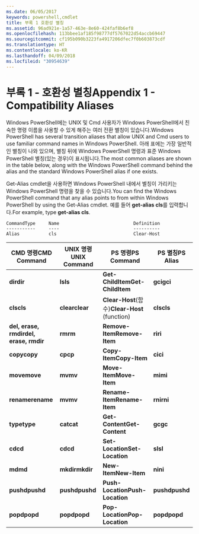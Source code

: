 ```yaml
---
ms.date: 06/05/2017
keywords: powershell,cmdlet
title: 부록 1 호환성 별칭
ms.assetid: 96ad921e-1a57-463e-8e60-424faf8b6ef8
ms.openlocfilehash: 113bbee1af185f98777df5767022d54accb69447
ms.sourcegitcommit: cf195b090b3223fa4917206dfec7f0b603873cdf
ms.translationtype: HT
ms.contentlocale: ko-KR
ms.lasthandoff: 04/09/2018
ms.locfileid: "30954639"
---
```

# <a name="appendix-1---compatibility-aliases"></a><span data-ttu-id="39a4f-103">부록 1 - 호환성 별칭</span><span class="sxs-lookup"><span data-stu-id="39a4f-103">Appendix 1 - Compatibility Aliases</span></span>

<span data-ttu-id="39a4f-104">Windows PowerShell에는 UNIX 및 Cmd 사용자가 Windows PowerShell에서 친숙한 명령 이름을 사용할 수 있게 해주는 여러 전환 별칭이 있습니다.</span><span class="sxs-lookup"><span data-stu-id="39a4f-104">Windows PowerShell has several transition aliases that allow UNIX and Cmd users to use familiar command names in Windows PowerShell.</span></span> <span data-ttu-id="39a4f-105">아래 표에는 가장 일반적인 별칭이 나와 있으며, 별칭 뒤에 Windows PowerShell 명령과 표준 Windows PowerShell 별칭(있는 경우)이 표시됩니다.</span><span class="sxs-lookup"><span data-stu-id="39a4f-105">The most common aliases are shown in the table below, along with the Windows PowerShell command behind the alias and the standard Windows PowerShell alias if one exists.</span></span>

<span data-ttu-id="39a4f-106">Get-Alias cmdlet을 사용하면 Windows PowerShell 내에서 별칭이 가리키는 Windows PowerShell 명령을 찾을 수 있습니다.</span><span class="sxs-lookup"><span data-stu-id="39a4f-106">You can find the Windows PowerShell command that any alias points to from within Windows PowerShell by using the Get-Alias cmdlet.</span></span> <span data-ttu-id="39a4f-107">예를 들어 **get-alias cls**를 입력합니다.</span><span class="sxs-lookup"><span data-stu-id="39a4f-107">For example, type **get-alias cls**.</span></span>

```
CommandType     Name                            Definition
-----------     ----                            ----------
Alias           cls                             Clear-Host
```

|<span data-ttu-id="39a4f-108">CMD 명령</span><span class="sxs-lookup"><span data-stu-id="39a4f-108">CMD Command</span></span>|<span data-ttu-id="39a4f-109">UNIX 명령</span><span class="sxs-lookup"><span data-stu-id="39a4f-109">UNIX Command</span></span>|<span data-ttu-id="39a4f-110">PS 명령</span><span class="sxs-lookup"><span data-stu-id="39a4f-110">PS Command</span></span>|<span data-ttu-id="39a4f-111">PS 별칭</span><span class="sxs-lookup"><span data-stu-id="39a4f-111">PS Alias</span></span>|
|---------------|----------------|--------------|------------|
|<span data-ttu-id="39a4f-112">**dir**</span><span class="sxs-lookup"><span data-stu-id="39a4f-112">**dir**</span></span>|<span data-ttu-id="39a4f-113">**ls**</span><span class="sxs-lookup"><span data-stu-id="39a4f-113">**ls**</span></span>|<span data-ttu-id="39a4f-114">**Get-ChildItem**</span><span class="sxs-lookup"><span data-stu-id="39a4f-114">**Get-ChildItem**</span></span>|<span data-ttu-id="39a4f-115">**gci**</span><span class="sxs-lookup"><span data-stu-id="39a4f-115">**gci**</span></span>|
|<span data-ttu-id="39a4f-116">**cls**</span><span class="sxs-lookup"><span data-stu-id="39a4f-116">**cls**</span></span>|<span data-ttu-id="39a4f-117">**clear**</span><span class="sxs-lookup"><span data-stu-id="39a4f-117">**clear**</span></span>|<span data-ttu-id="39a4f-118">**Clear-Host**(함수)</span><span class="sxs-lookup"><span data-stu-id="39a4f-118">**Clear-Host** (function)</span></span>|<span data-ttu-id="39a4f-119">**cls**</span><span class="sxs-lookup"><span data-stu-id="39a4f-119">**cls**</span></span>|
|<span data-ttu-id="39a4f-120">**del, erase, rmdir**</span><span class="sxs-lookup"><span data-stu-id="39a4f-120">**del, erase, rmdir**</span></span>|<span data-ttu-id="39a4f-121">**rm**</span><span class="sxs-lookup"><span data-stu-id="39a4f-121">**rm**</span></span>|<span data-ttu-id="39a4f-122">**Remove-Item**</span><span class="sxs-lookup"><span data-stu-id="39a4f-122">**Remove-Item**</span></span>|<span data-ttu-id="39a4f-123">**ri**</span><span class="sxs-lookup"><span data-stu-id="39a4f-123">**ri**</span></span>|
|<span data-ttu-id="39a4f-124">**copy**</span><span class="sxs-lookup"><span data-stu-id="39a4f-124">**copy**</span></span>|<span data-ttu-id="39a4f-125">**cp**</span><span class="sxs-lookup"><span data-stu-id="39a4f-125">**cp**</span></span>|<span data-ttu-id="39a4f-126">**Copy-Item**</span><span class="sxs-lookup"><span data-stu-id="39a4f-126">**Copy-Item**</span></span>|<span data-ttu-id="39a4f-127">**ci**</span><span class="sxs-lookup"><span data-stu-id="39a4f-127">**ci**</span></span>|
|<span data-ttu-id="39a4f-128">**move**</span><span class="sxs-lookup"><span data-stu-id="39a4f-128">**move**</span></span>|<span data-ttu-id="39a4f-129">**mv**</span><span class="sxs-lookup"><span data-stu-id="39a4f-129">**mv**</span></span>|<span data-ttu-id="39a4f-130">**Move-Item**</span><span class="sxs-lookup"><span data-stu-id="39a4f-130">**Move-Item**</span></span>|<span data-ttu-id="39a4f-131">**mi**</span><span class="sxs-lookup"><span data-stu-id="39a4f-131">**mi**</span></span>|
|<span data-ttu-id="39a4f-132">**rename**</span><span class="sxs-lookup"><span data-stu-id="39a4f-132">**rename**</span></span>|<span data-ttu-id="39a4f-133">**mv**</span><span class="sxs-lookup"><span data-stu-id="39a4f-133">**mv**</span></span>|<span data-ttu-id="39a4f-134">**Rename-Item**</span><span class="sxs-lookup"><span data-stu-id="39a4f-134">**Rename-Item**</span></span>|<span data-ttu-id="39a4f-135">**rni**</span><span class="sxs-lookup"><span data-stu-id="39a4f-135">**rni**</span></span>|
|<span data-ttu-id="39a4f-136">**type**</span><span class="sxs-lookup"><span data-stu-id="39a4f-136">**type**</span></span>|<span data-ttu-id="39a4f-137">**cat**</span><span class="sxs-lookup"><span data-stu-id="39a4f-137">**cat**</span></span>|<span data-ttu-id="39a4f-138">**Get-Content**</span><span class="sxs-lookup"><span data-stu-id="39a4f-138">**Get-Content**</span></span>|<span data-ttu-id="39a4f-139">**gc**</span><span class="sxs-lookup"><span data-stu-id="39a4f-139">**gc**</span></span>|
|<span data-ttu-id="39a4f-140">**cd**</span><span class="sxs-lookup"><span data-stu-id="39a4f-140">**cd**</span></span>|<span data-ttu-id="39a4f-141">**cd**</span><span class="sxs-lookup"><span data-stu-id="39a4f-141">**cd**</span></span>|<span data-ttu-id="39a4f-142">**Set-Location**</span><span class="sxs-lookup"><span data-stu-id="39a4f-142">**Set-Location**</span></span>|<span data-ttu-id="39a4f-143">**sl**</span><span class="sxs-lookup"><span data-stu-id="39a4f-143">**sl**</span></span>|
|<span data-ttu-id="39a4f-144">**md**</span><span class="sxs-lookup"><span data-stu-id="39a4f-144">**md**</span></span>|<span data-ttu-id="39a4f-145">**mkdir**</span><span class="sxs-lookup"><span data-stu-id="39a4f-145">**mkdir**</span></span>|<span data-ttu-id="39a4f-146">**New-Item**</span><span class="sxs-lookup"><span data-stu-id="39a4f-146">**New-Item**</span></span>|<span data-ttu-id="39a4f-147">**ni**</span><span class="sxs-lookup"><span data-stu-id="39a4f-147">**ni**</span></span>|
|<span data-ttu-id="39a4f-148">**pushd**</span><span class="sxs-lookup"><span data-stu-id="39a4f-148">**pushd**</span></span>|<span data-ttu-id="39a4f-149">**pushd**</span><span class="sxs-lookup"><span data-stu-id="39a4f-149">**pushd**</span></span>|<span data-ttu-id="39a4f-150">**Push-Location**</span><span class="sxs-lookup"><span data-stu-id="39a4f-150">**Push-Location**</span></span>|<span data-ttu-id="39a4f-151">**pushd**</span><span class="sxs-lookup"><span data-stu-id="39a4f-151">**pushd**</span></span>|
|<span data-ttu-id="39a4f-152">**popd**</span><span class="sxs-lookup"><span data-stu-id="39a4f-152">**popd**</span></span>|<span data-ttu-id="39a4f-153">**popd**</span><span class="sxs-lookup"><span data-stu-id="39a4f-153">**popd**</span></span>|<span data-ttu-id="39a4f-154">**Pop-Location**</span><span class="sxs-lookup"><span data-stu-id="39a4f-154">**Pop-Location**</span></span>|<span data-ttu-id="39a4f-155">**popd**</span><span class="sxs-lookup"><span data-stu-id="39a4f-155">**popd**</span></span>|